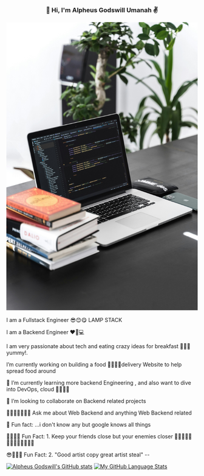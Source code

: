 <h3 align="center">👋 Hi, I'm Alpheus Godswill Umanah ✌️</h3>
<p align="center">
  <!-- <a href="https://utibeumanah.netlify.app">🌍 Website</a> • 
  <a href="https://utibeabasiumanah6.medium.com/">📖 Blog</a> •  -->
</p>

![](logo.jpg)
 
 I am a Fullstack Engineer 😎😊😋 LAMP STACK

I am a Backend Engineer  ❤🧡💻

I am very passionate about tech  and eating crazy ideas for breakfast 🍗🌭🧀 yummy!.

 I’m currently working on building a food 🥗🥙🥪🌮delivery Website to help spread food around

🎋 I’m currently learning more backend Engineering , and also want to dive into DevOps, cloud  🐱‍🏍🐱‍🏍

🐢 I’m looking to collaborate on Backend related projects

💬👨🏼‍💻👩🏼‍💻 Ask me about Web Backend and anything Web Backend  related

🛒 Fun fact: ...i don't know any but google knows all things

🎇🎆🎆🎨 Fun Fact: 1. Keep your friends close but your enemies closer 👩🏼‍🤝‍🧑🏿👨‍👨‍👦‍👦👨‍👨‍👦‍👦

😎🥡🍛🥩 Fun Fact: 2. "Good artist copy great artist steal" -- 

[![Alpheus Godswill's GitHub stats](https://github-readme-stats.vercel.app/api?username=Alpheus-godswill1&count_private=true&show_icons=true&theme=radical)](https://github.com/Alpheus-godswill1/github-readme-stats) [![My GitHub Language Stats](https://github-readme-stats.vercel.app/api/top-langs/?username=Alpheus-godswill1&langs_count=5&theme=radical&hide=ruby )]()
<!--
**utibeabasi6/utibeabasi6** is a ✨ _special_ ✨ repository because its `README.md` (this file) appears on your GitHub profile.

Here are some ideas to get you started:

- 🔭 I’m currently working on ...
- 🌱 I’m currently learning ...
- 👯 I’m looking to collaborate on ...
- 🤔 I’m looking for help with ...
- 💬 Ask me about ...